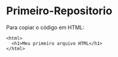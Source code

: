 # Primeiro-Repositorio

 Para copiar o código em HTML:
```
<html>
  <h1>Meu primeiro arquivo HTML</h1>
</html>
```
